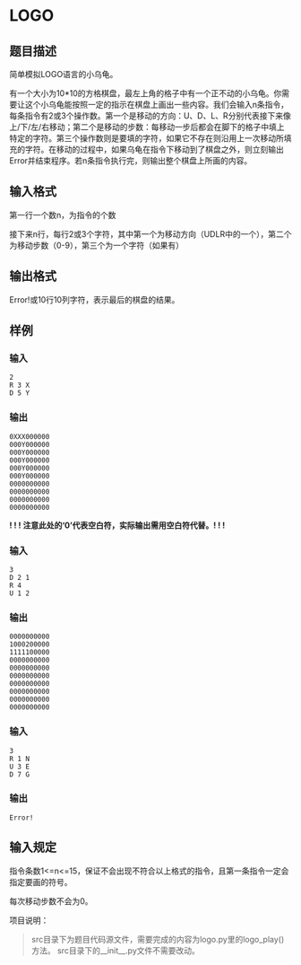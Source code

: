 # LOGO

## 题目描述

简单模拟LOGO语言的小乌龟。

有一个大小为10*10的方格棋盘，最左上角的格子中有一个正不动的小乌龟。你需要让这个小乌龟能按照一定的指示在棋盘上画出一些内容。我们会输入n条指令，每条指令有2或3个操作数。第一个是移动的方向：U、D、L、R分别代表接下来像上/下/左/右移动；第二个是移动的步数：每移动一步后都会在脚下的格子中填上特定的字符。第三个操作数则是要填的字符，如果它不存在则沿用上一次移动所填充的字符。在移动的过程中，如果乌龟在指令下移动到了棋盘之外，则立刻输出Error并结束程序。若n条指令执行完，则输出整个棋盘上所画的内容。

## 输入格式

第一行一个数n，为指令的个数

接下来n行，每行2或3个字符，其中第一个为移动方向（UDLR中的一个），第二个为移动步数（0-9），第三个为一个字符（如果有）

## 输出格式

Error!或10行10列字符，表示最后的棋盘的结果。

## 样例

### 输入

```
2
R 3 X
D 5 Y
```

### 输出

```
0XXX000000
000Y000000
000Y000000
000Y000000
000Y000000
000Y000000
0000000000
0000000000
0000000000
0000000000
```

**! ! ! 注意此处的‘0’代表空白符，实际输出需用空白符代替。! ! !**

### 输入

```
3
D 2 1
R 4
U 1 2
```

### 输出

```
0000000000
1000200000
1111100000
0000000000
0000000000
0000000000
0000000000
0000000000
0000000000
0000000000
```

### 输入

```
3
R 1 N
U 3 E
D 7 G
```

### 输出

```
Error!
```



## 输入规定

指令条数1<=n<=15，保证不会出现不符合以上格式的指令，且第一条指令一定会指定要画的符号。

每次移动步数不会为0。

项目说明：

> src目录下为题目代码源文件，需要完成的内容为logo.py里的logo_play()方法。
> src目录下的__init__.py文件不需要改动。
